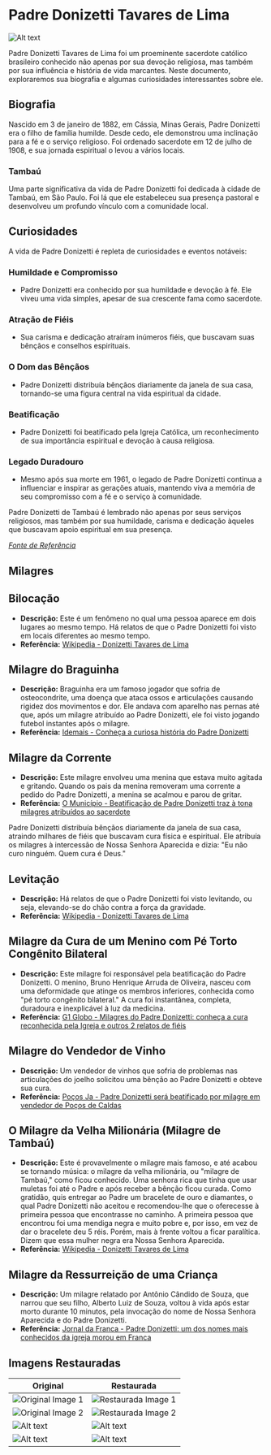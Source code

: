 # Padre Donizetti Tavares de Lima

![Alt text](imagens/padre-donizete-ao-pe-da-santa-colorida.jpg)

Padre Donizetti Tavares de Lima foi um proeminente sacerdote católico brasileiro conhecido não apenas por sua devoção religiosa, mas também por sua influência e história de vida marcantes. Neste documento, exploraremos sua biografia e algumas curiosidades interessantes sobre ele.

## Biografia

Nascido em 3 de janeiro de 1882, em Cássia, Minas Gerais, Padre Donizetti era o filho de família humilde. Desde cedo, ele demonstrou uma inclinação para a fé e o serviço religioso. Foi ordenado sacerdote em 12 de julho de 1908, e sua jornada espiritual o levou a vários locais.

### Tambaú

Uma parte significativa da vida de Padre Donizetti foi dedicada à cidade de Tambaú, em São Paulo. Foi lá que ele estabeleceu sua presença pastoral e desenvolveu um profundo vínculo com a comunidade local.

## Curiosidades

A vida de Padre Donizetti é repleta de curiosidades e eventos notáveis:

### Humildade e Compromisso

- Padre Donizetti era conhecido por sua humildade e devoção à fé. Ele viveu uma vida simples, apesar de sua crescente fama como sacerdote.

### Atração de Fiéis

- Sua carisma e dedicação atraíram inúmeros fiéis, que buscavam suas bênçãos e conselhos espirituais.

### O Dom das Bênçãos

- Padre Donizetti distribuía bênçãos diariamente da janela de sua casa, tornando-se uma figura central na vida espiritual da cidade.

### Beatificação

- Padre Donizetti foi beatificado pela Igreja Católica, um reconhecimento de sua importância espiritual e devoção à causa religiosa.

### Legado Duradouro

- Mesmo após sua morte em 1961, o legado de Padre Donizetti continua a influenciar e inspirar as gerações atuais, mantendo viva a memória de seu compromisso com a fé e o serviço à comunidade.

Padre Donizetti de Tambaú é lembrado não apenas por seus serviços religiosos, mas também por sua humildade, carisma e dedicação àqueles que buscavam apoio espiritual em sua presença.

*[Fonte de Referência](https://pt.wikipedia.org/wiki/Donizetti_Tavares_de_Lima)*

## Milagres

## Bilocação

- **Descrição:** Este é um fenômeno no qual uma pessoa aparece em dois lugares ao mesmo tempo. Há relatos de que o Padre Donizetti foi visto em locais diferentes ao mesmo tempo.
- **Referência:** [Wikipedia - Donizetti Tavares de Lima](https://pt.wikipedia.org/wiki/Donizetti_Tavares_de_Lima)

## Milagre do Braguinha

- **Descrição:** Braguinha era um famoso jogador que sofria de osteocondrite, uma doença que ataca ossos e articulações causando rigidez dos movimentos e dor. Ele andava com aparelho nas pernas até que, após um milagre atribuído ao Padre Donizetti, ele foi visto jogando futebol instantes após o milagre.
- **Referência:** [Idemais - Conheça a curiosa história do Padre Donizetti](https://idemais.com.br/noticias/conheca-a-curiosa-historia-do-padre-donizetti/)

## Milagre da Corrente

- **Descrição:** Este milagre envolveu uma menina que estava muito agitada e gritando. Quando os pais da menina removeram uma corrente a pedido do Padre Donizetti, a menina se acalmou e parou de gritar.
- **Referência:** [O Município - Beatificação de Padre Donizetti traz à tona milagres atribuídos ao sacerdote](https://www.omunicipio.jor.br/wordpress/2019/04/12/beatificacao-de-padre-donizetti-traz-a-tona-milagres-atribuidos-ao-sacerdote/)

Padre Donizetti distribuía bênçãos diariamente da janela de sua casa, atraindo milhares de fiéis que buscavam cura física e espiritual. Ele atribuía os milagres à intercessão de Nossa Senhora Aparecida e dizia: "Eu não curo ninguém. Quem cura é Deus."

## Levitação

- **Descrição:** Há relatos de que o Padre Donizetti foi visto levitando, ou seja, elevando-se do chão contra a força da gravidade.
- **Referência:** [Wikipedia - Donizetti Tavares de Lima](https://pt.wikipedia.org/wiki/Donizetti_Tavares_de_Lima)

## Milagre da Cura de um Menino com Pé Torto Congênito Bilateral

- **Descrição:** Este milagre foi responsável pela beatificação do Padre Donizetti. O menino, Bruno Henrique Arruda de Oliveira, nasceu com uma deformidade que atinge os membros inferiores, conhecida como "pé torto congênito bilateral." A cura foi instantânea, completa, duradoura e inexplicável à luz da medicina.
- **Referência:** [G1 Globo - Milagres do Padre Donizetti: conheça a cura reconhecida pela Igreja e outros 2 relatos de fiéis](https://g1.globo.com/sp/sao-carlos-regiao/noticia/2019/11/20/milagres-do-padre-donizetti-conheca-a-cura-reconhecida-pela-igreja-e-outros-2-relatos-de-fieis.ghtml)

## Milagre do Vendedor de Vinho

- **Descrição:** Um vendedor de vinhos que sofria de problemas nas articulações do joelho solicitou uma bênção ao Padre Donizetti e obteve sua cura.
- **Referência:** [Poços Ja - Padre Donizetti será beatificado por milagre em vendedor de Poços de Caldas](https://www.pocosja.com.br/cidade/2019/04/08/padre-donizetti-sera-beatificado-por-milagre-em-vendedor-de-pocos-de-caldas/)

## O Milagre da Velha Milionária (Milagre de Tambaú)

- **Descrição:** Este é provavelmente o milagre mais famoso, e até acabou se tornando música: o milagre da velha milionária, ou "milagre de Tambaú," como ficou conhecido. Uma senhora rica que tinha que usar muletas foi até o Padre e após receber a bênção ficou curada. Como gratidão, quis entregar ao Padre um bracelete de ouro e diamantes, o qual Padre Donizetti não aceitou e recomendou-lhe que o oferecesse à primeira pessoa que encontrasse no caminho. A primeira pessoa que encontrou foi uma mendiga negra e muito pobre e, por isso, em vez de dar o bracelete deu 5 réis. Porém, mais à frente voltou a ficar paralítica. Dizem que essa mulher negra era Nossa Senhora Aparecida.
- **Referência:** [Wikipedia - Donizetti Tavares de Lima](https://pt.wikipedia.org/wiki/Donizetti_Tavares_de_Lima)

## Milagre da Ressurreição de uma Criança

- **Descrição:** Um milagre relatado por Antônio Cândido de Souza, que narrou que seu filho, Alberto Luiz de Souza, voltou à vida após estar morto durante 10 minutos, pela invocação do nome de Nossa Senhora Aparecida e do Padre Donizetti.
- **Referência:** [Jornal da Franca - Padre Donizetti: um dos nomes mais conhecidos da igreja morou em Franca](https://www.jornaldafranca.com.br/padre-donizetti-um-dos-nomes-mais-conhecidos-da-igreja-morou-em-franca/)

## Imagens Restauradas

| Original                                     | Restaurada                                |
|---------------------------------------------|-------------------------------------------|
| ![Original Image 1](imagens/padre_original.jpg)       | ![Restaurada Image 1](imagens/padre_restaurada_colorida.jpg)      |
| ![Original Image 2](imagens/padre-donizete-ao-pe-da-santa.jpeg) | ![Restaurada Image 2](imagens/padre-donizete-ao-pe-da-santa-colorida.jpg) |
|  ![Alt text](padre_3_original.jpg) |  ![Alt text](padre_3_colorida.jpg) |
|  ![Alt text](padre_2_original.jpg) | ![Alt text](padre_2_colorida.jpg) |
